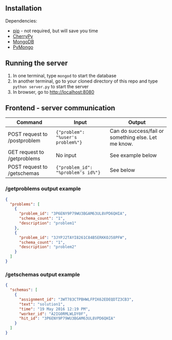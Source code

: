 ## Installation
Dependencies:
 - [pip](https://pip.pypa.io/en/stable/installing/) - not required, but will save you time
 - [CherryPy](http://docs.cherrypy.org/en/latest/install.html#installation)
 - [MongoDB](http://www.mongodb.org/display/DOCS/Getting+Started)
 - [PyMongo](http://api.mongodb.com/python/current/installation.html)

## Running the server
1. In one terminal, type `mongod` to start the database
2. In another terminal, go to your cloned directory of this repo and type `python server.py` to start the server
3. In browser, go to [http://localhost:8080](http://localhost:8080)

## Frontend - server communication

| Command                      | Input                              | Output                                              |
|------------------------------|------------------------------------|-----------------------------------------------------|
| POST request to /postproblem | `{"problem": "%user's problem%"}`  | Can do success/fail or something else. Let me know. |
| GET request to /getproblems  | No input                           | See example below                                   |
| POST request to /getschemas  | `{"problem_id": "%problem's id%"}` | See below                                           |


### /getproblems output example
```json
{
  "problems": [
    {
      "problem_id": "3P6ENY9P79WU3BGAM63UL8VPD6QHIA",
      "schema_count": "1",
      "description": "problem1"
    },
    {
      "problem_id": "3JYPJ2TAYI8261C84B5ERKKOJ58PFW",
      "schema_count": "1",
      "description": "problem2"
    }
  ]
}
```

### /getschemas output example
```json
{
  "schemas": [
    {
      "assignment_id": "3WT783CTPBHWLFPIK62EDEQDTZ3CB3",
      "text": "solution1",
      "time": "19 May 2016 12:19 PM",
      "worker_id": "A2IG0RMLWLDY0F",
      "hit_id": "3P6ENY9P79WU3BGAM63UL8VPD6QHIA"
    }
  ]
}
```
